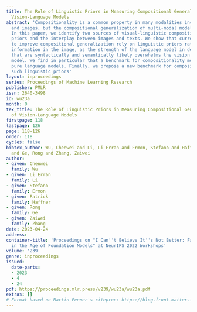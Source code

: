 ```yaml
---
title: The Role of Linguistic Priors in Measuring Compositional Generalization of
  Vision-Language Models
abstract: 'Compositionality is a common property in many modalities including text
  and images, but the compositional generalization of multi-modal models is not well-understood.
  In this paper, we identify two sources of visual-linguistic compositionality: linguistic
  priors and the interplay between images and texts. We show that current attempts
  to improve compositional generalization rely on linguistic priors rather than on
  information in the image, as the strength of the language model in detecting sentences
  that are syntactically and semantically likely overwhelms the vision part of the
  model. We find in particular that a benchmark for compositionality mostly favors
  pure language models. Finally, we propose a new benchmark for compositionality without
  such linguistic priors'
layout: inproceedings
series: Proceedings of Machine Learning Research
publisher: PMLR
issn: 2640-3498
id: wu23a
month: 0
tex_title: The Role of Linguistic Priors in Measuring Compositional Generalization
  of Vision-Language Models
firstpage: 118
lastpage: 126
page: 118-126
order: 118
cycles: false
bibtex_author: Wu, Chenwei and Li, Li Erran and Ermon, Stefano and Haffner, Patrick
  and Ge, Rong and Zhang, Zaiwei
author:
- given: Chenwei
  family: Wu
- given: Li Erran
  family: Li
- given: Stefano
  family: Ermon
- given: Patrick
  family: Haffner
- given: Rong
  family: Ge
- given: Zaiwei
  family: Zhang
date: 2023-04-24
address:
container-title: 'Proceedings on "I Can''t Believe It''s Not Better: Failure  Modes
  in the Age of Foundation Models" at NeurIPS 2022 Workshops'
volume: '239'
genre: inproceedings
issued:
  date-parts:
  - 2023
  - 4
  - 24
pdf: https://proceedings.mlr.press/v239/wu23a/wu23a.pdf
extras: []
# Format based on Martin Fenner's citeproc: https://blog.front-matter.io/posts/citeproc-yaml-for-bibliographies/
---
```

